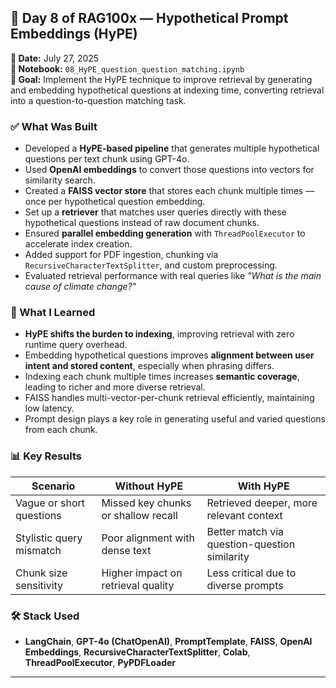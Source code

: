 ## 🚀 Day 8 of RAG100x — Hypothetical Prompt Embeddings (HyPE)

**📅 Date:** July 27, 2025  
**📂 Notebook:** `08_HyPE_question_question_matching.ipynb`  
**🎯 Goal:** Implement the HyPE technique to improve retrieval by generating and embedding hypothetical questions at indexing time, converting retrieval into a question-to-question matching task.

### ✅ What Was Built

- Developed a **HyPE-based pipeline** that generates multiple hypothetical questions per text chunk using GPT-4o.  
- Used **OpenAI embeddings** to convert those questions into vectors for similarity search.  
- Created a **FAISS vector store** that stores each chunk multiple times — once per hypothetical question embedding.  
- Set up a **retriever** that matches user queries directly with these hypothetical questions instead of raw document chunks.  
- Ensured **parallel embedding generation** with `ThreadPoolExecutor` to accelerate index creation.  
- Added support for PDF ingestion, chunking via `RecursiveCharacterTextSplitter`, and custom preprocessing.  
- Evaluated retrieval performance with real queries like *"What is the main cause of climate change?"*

### 🧠 What I Learned

- **HyPE shifts the burden to indexing**, improving retrieval with zero runtime query overhead.  
- Embedding hypothetical questions improves **alignment between user intent and stored content**, especially when phrasing differs.  
- Indexing each chunk multiple times increases **semantic coverage**, leading to richer and more diverse retrieval.  
- FAISS handles multi-vector-per-chunk retrieval efficiently, maintaining low latency.  
- Prompt design plays a key role in generating useful and varied questions from each chunk.

### 📊 Key Results

| Scenario                          | Without HyPE                       | With HyPE                            |
|-----------------------------------|------------------------------------|--------------------------------------|
| Vague or short questions          | Missed key chunks or shallow recall| Retrieved deeper, more relevant context |
| Stylistic query mismatch          | Poor alignment with dense text     | Better match via question-question similarity |
| Chunk size sensitivity            | Higher impact on retrieval quality | Less critical due to diverse prompts |

### 🛠️ Stack Used

- **LangChain**, **GPT-4o (ChatOpenAI)**, **PromptTemplate**, **FAISS**, **OpenAI Embeddings**, **RecursiveCharacterTextSplitter**, **Colab**, **ThreadPoolExecutor**, **PyPDFLoader**

---
